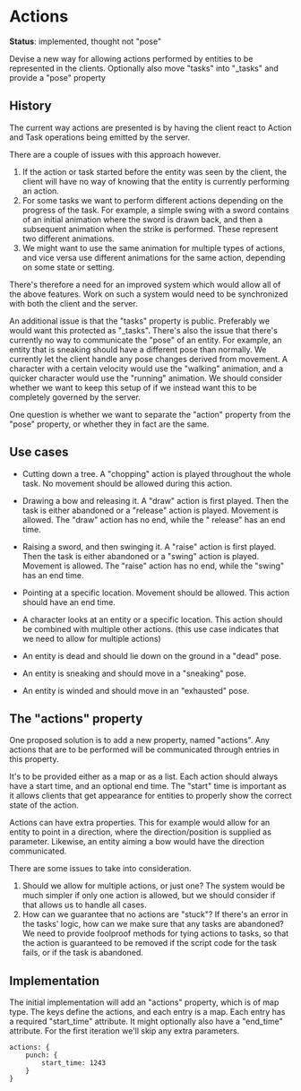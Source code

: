 # Actions

__Status__: implemented, thought not "pose"

Devise a new way for allowing actions performed by entities to be represented in the clients.
Optionally also move "tasks" into "_tasks" and provide a "pose" property

## History

The current way actions are presented is by having the client react to Action and Task operations being emitted by the server.

There are a couple of issues with this approach however.

1) If the action or task started before the entity was seen by the client, the client will have no way of knowing that the entity is currently performing an action.
2) For some tasks we want to perform different actions depending on the progress of the task. For example, a simple swing with a sword contains of an initial animation where the sword is drawn back,
   and then a subsequent animation when the strike is performed. These represent two different animations.
3) We might want to use the same animation for multiple types of actions, and vice versa use different animations for the same action, depending on some state or setting.

There's therefore a need for an improved system which would allow all of the above features. Work on such a system would need to be synchronized with both
the client and the server.

An additional issue is that the "tasks" property is public. Preferably we would want this protected as "_tasks".
There's also the issue that there's currently no way to communicate the "pose" of an entity. For example, an entity that is sneaking should have a different pose than normally.
We currently let the client handle any pose changes derived from movement. A character with a certain velocity would use the "walking" animation, and a quicker character would use the "running"
animation.
We should consider whether we want to keep this setup of if we instead want this to be completely governed by the server.

One question is whether we want to separate the "action" property from the "pose" property, or whether they in fact are the same.

## Use cases

* Cutting down a tree. A "chopping" action is played throughout the whole task. No movement should be allowed during this action.
* Drawing a bow and releasing it. A "draw" action is first played. Then the task is either abandoned or a "release" action is played. Movement is allowed. The "draw" action has no end, while the "
  release" has an end time.
* Raising a sword, and then swinging it. A "raise" action is first played. Then the task is either abandoned or a "swing" action is played. Movement is allowed. The "raise" action has no end, while
  the "swing" has an end time.
* Pointing at a specific location. Movement should be allowed. This action should have an end time.
* A character looks at an entity or a specific location. This action should be combined with multiple other actions. (this use case indicates that we need to allow for multiple actions)


* An entity is dead and should lie down on the ground in a "dead" pose.
* An entity is sneaking and should move in a "sneaking" pose.
* An entity is winded and should move in an "exhausted" pose.

## The "actions" property

One proposed solution is to add a new property, named "actions". Any actions that are to be performed will be communicated through entries in this property.

It's to be provided either as a map or as a list. Each action should always have a start time, and an optional end time. The "start" time is important as it allows clients that get appearance for
entities to properly show the correct state of the action.

Actions can have extra properties. This for example would allow for an entity to point in a direction, where the direction/position is supplied as parameter.
Likewise, an entity aiming a bow would have the direction communicated.

There are some issues to take into consideration.

1) Should we allow for multiple actions, or just one? The system would be much simpler if only one action is allowed, but we should consider if that allows us to handle all cases.
2) How can we guarantee that no actions are "stuck"? If there's an error in the tasks' logic, how can we make sure that any tasks are abandoned? We need to provide foolproof methods for tying actions
   to tasks, so that the action is guaranteed to be removed if the script code for the task fails, or if the task is abandoned.

## Implementation

The initial implementation will add an "actions" property, which is of map type. The keys define the actions, and each entry is a map. Each entry has a required "start_time" attribute. It might
optionally also have a "end_time" attribute.
For the first iteration we'll skip any extra parameters.

```
actions: {
    punch: {
        start_time: 1243    
    }
}
```
